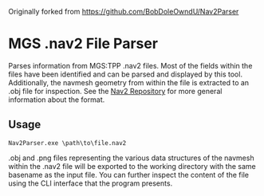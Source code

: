 Originally forked from https://github.com/BobDoleOwndU/Nav2Parser

# MGS .nav2 File Parser

Parses information from MGS:TPP .nav2 files. Most of the fields within the files have been identified and can be parsed and displayed by this tool. Additionally, the navmesh geometry from within the file is extracted to an .obj file for inspection. See the [Nav2 Repository](https://github.com/oldbanana12/Nav2/) for more general information about the format.

## Usage

`Nav2Parser.exe \path\to\file.nav2`

.obj and .png files representing the various data structures of the navmesh within the .nav2 file will be exported to the working directory with the same basename as the input file. You can further inspect the content of the file using the CLI interface that the program presents.